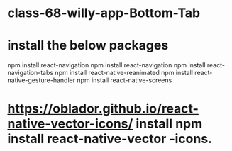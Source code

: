 # class-68-willy-app-Bottom-Tab
# install the below packages
npm install react-navigation  npm install react-navigation   npm install react-navigation-tabs npm install react-native-reanimated npm install react-native-gesture-handler    npm install react-native-screens 
# https://oblador.github.io/react-native-vector-icons/  install npm install react-native-vector -icons.
